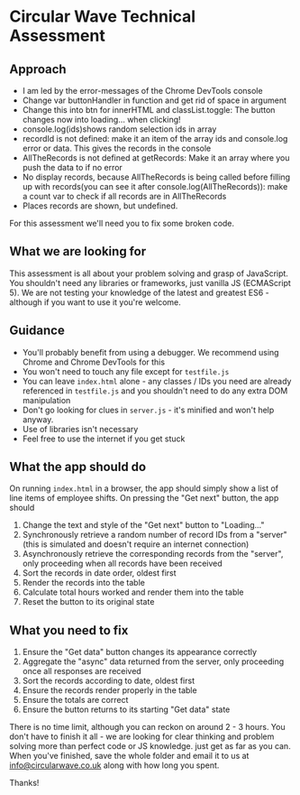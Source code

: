 # Circular Wave Technical Assessment

## Approach

- I am led by the error-messages of the Chrome DevTools console
- Change var buttonHandler in function and get rid of space in argument
- Change this into btn for innerHTML and classList.toggle: The button changes now into loading... when clicking!
- console.log(ids)shows random selection ids in array
- recordId is not defined: make it an item of the array ids and console.log error or data. This gives the records in the console
- AllTheRecords is not defined at getRecords: Make it an array where you push the data to if no error
- No display records, because AllTheRecords is being called before filling up with records(you can see it after console.log(AllTheRecords)): make a count var to check if all records are in AllTheRecords
- Places records are shown, but undefined.

For this assessment we'll need you to fix some broken code.

## What we are looking for

This assessment is all about your problem solving and grasp of JavaScript. You shouldn't need any libraries or frameworks, just vanilla JS (ECMAScript 5). We are not testing your knowledge of the latest and greatest ES6 - although if you want to use it you're welcome.

## Guidance

- You'll probably benefit from using a debugger. We recommend using Chrome and Chrome DevTools for this
- You won't need to touch any file except for `testfile.js`
- You can leave `index.html` alone - any classes / IDs you need are already referenced in `testfile.js` and you shouldn't need to do any extra DOM manipulation
- Don't go looking for clues in `server.js` - it's minified and won't help anyway.
- Use of libraries isn't necessary
- Feel free to use the internet if you get stuck

## What the app should do

On running `index.html` in a browser, the app should simply show a list of line items of employee shifts. On pressing the "Get next" button, the app should

1.  Change the text and style of the "Get next" button to "Loading..."
2.  Synchronously retrieve a random number of record IDs from a "server" (this is simulated and doesn't require an internet connection)
3.  Asynchronously retrieve the corresponding records from the "server", only proceeding when all records have been received
4.  Sort the records in date order, oldest first
5.  Render the records into the table
6.  Calculate total hours worked and render them into the table
7.  Reset the button to its original state

## What you need to fix

1.  Ensure the "Get data" button changes its appearance correctly
2.  Aggregate the "async" data returned from the server, only proceeding once all responses are received
3.  Sort the records according to date, oldest first
4.  Ensure the records render properly in the table
5.  Ensure the totals are correct
6.  Ensure the button returns to its starting "Get data" state

There is no time limit, although you can reckon on around 2 - 3 hours. You don't have to finish it all - we are looking for clear thinking and problem solving more than perfect code or JS knowledge. just get as far as you can. When you've finished, save the whole folder and email it to us at info@circularwave.co.uk along with how long you spent.

Thanks!
